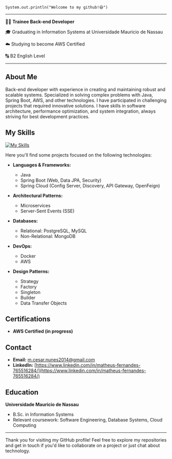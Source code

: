 <code>System.out.println("Welcome to my github!😆")</code>
<hr>

👨‍💻 **Trainee Back-end Developer**

🎓 Graduating in Information Systems at Universidade Mauricio de Nassau

☁️ Studying to become AWS Certified

🔠 B2 English Level

---

## About Me
Back-end developer with experience in creating and maintaining robust and scalable systems. Specialized in solving complex problems with Java, Spring Boot, AWS, and other technologies. I have participated in challenging projects that required innovative solutions. I have skills in software architecture, performance optimization, and system integration, always striving for best development practices.

## My Skills
[![My Skills](https://skillicons.dev/icons?i=java,spring,rabbitmq,aws,docker,mysql,postgresql,mongodb)](https://skillicons.dev)

Here you'll find some projects focused on the following technologies:

- **Languages & Frameworks:**
  - Java
  - Spring Boot (Web, Data JPA, Security)
  - Spring Cloud (Config Server, Discovery, API Gateway, OpenFeign)

- **Architectural Patterns:**
  - Microservices
  - Server-Sent Events (SSE)

- **Databases:**
  - Relational: PostgreSQL, MySQL
  - Non-Relational: MongoDB

- **DevOps:**
  - Docker
  - AWS

- **Design Patterns:**
  - Strategy
  - Factory
  - Singleton
  - Builder
  - Data Transfer Objects

## Certifications
- **AWS Certified (in progress)**

## Contact
- **Email:** [m.cesar.nunes2014@gmail.com](mailto:m.cesar.nunes2014@gmail.com)
- **LinkedIn:** [https://www.linkedin.com/in/matheus-fernandes-765516284/](https://www.linkedin.com/in/matheus-fernandes-765516284/)

## Education
**Universidade Mauricio de Nassau**
- B.Sc. in Information Systems
- Relevant coursework: Software Engineering, Database Systems, Cloud Computing

---

Thank you for visiting my GitHub profile! Feel free to explore my repositories and get in touch if you'd like to collaborate on a project or just chat about technology.


